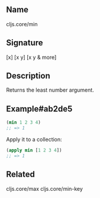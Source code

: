 ## Name
cljs.core/min

## Signature
[x]
[x y]
[x y & more]

## Description

Returns the least number argument.

## Example#ab2de5

```clj
(min 1 2 3 4)
;; => 1
```

Apply it to a collection:

```clj
(apply min [1 2 3 4])
;; => 1
```

## Related
cljs.core/max
cljs.core/min-key
